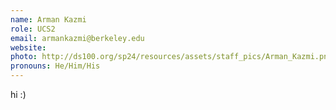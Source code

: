 ```yaml
---
name: Arman Kazmi
role: UCS2
email: armankazmi@berkeley.edu
website: 
photo: http://ds100.org/sp24/resources/assets/staff_pics/Arman_Kazmi.png
pronouns: He/Him/His
---
```

hi :)
